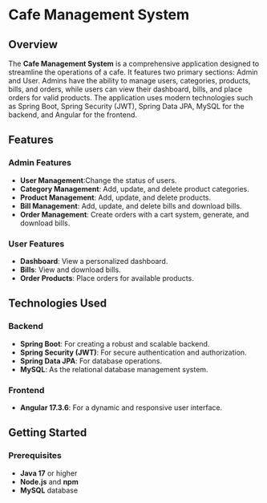 # Cafe Management System

## Overview
The **Cafe Management System** is a comprehensive application designed to streamline the operations of a cafe. It features two primary sections: Admin and User. Admins have the ability to manage users, categories, products, bills, and orders, while users can view their dashboard, bills, and place orders for valid products. The application uses modern technologies such as Spring Boot, Spring Security (JWT), Spring Data JPA, MySQL for the backend, and Angular for the frontend.

## Features

### Admin Features
- **User Management**:Change the status of users.
- **Category Management**: Add, update, and delete product categories.
- **Product Management**: Add, update, and delete products.
- **Bill Management**: Add, update, and delete bills and download bills.
- **Order Management**: Create orders with a cart system, generate, and download bills.

### User Features
- **Dashboard**: View a personalized dashboard.
- **Bills**: View and download bills.
- **Order Products**: Place orders for available products.

## Technologies Used
### Backend
- **Spring Boot**: For creating a robust and scalable backend.
- **Spring Security (JWT)**: For secure authentication and authorization.
- **Spring Data JPA**: For database operations.
- **MySQL**: As the relational database management system.

### Frontend
- **Angular 17.3.6**: For a dynamic and responsive user interface.

## Getting Started

### Prerequisites
- **Java 17** or higher
- **Node.js** and **npm**
- **MySQL** database

